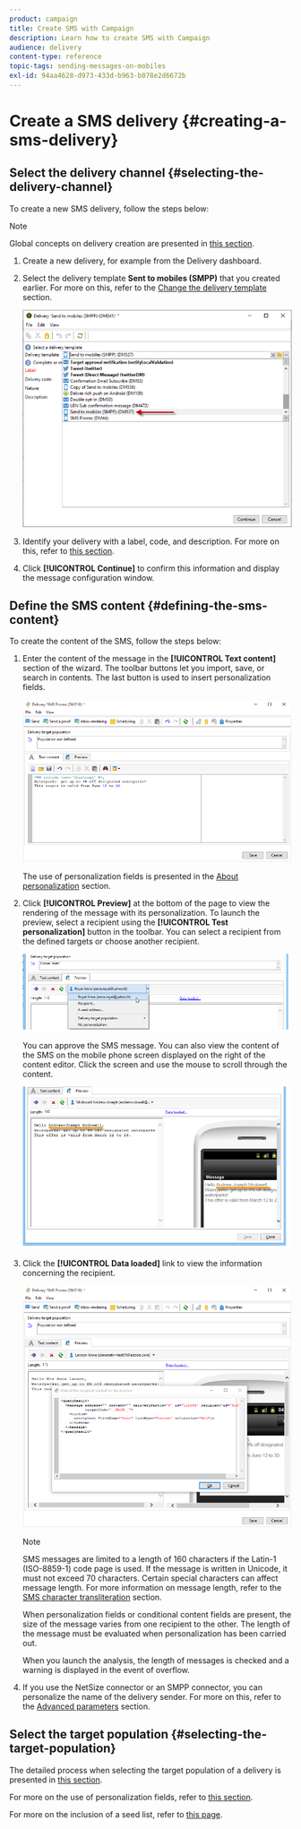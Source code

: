 ```yaml
---
product: campaign
title: Create SMS with Campaign
description: Learn how to create SMS with Campaign
audience: delivery
content-type: reference
topic-tags: sending-messages-on-mobiles
exl-id: 94aa4628-d973-433d-b963-b078e2d6672b
---
```

# Create a SMS delivery {#creating-a-sms-delivery}

## Select the delivery channel {#selecting-the-delivery-channel}

To create a new SMS delivery, follow the steps below:

>[!NOTE]
>
>Global concepts on delivery creation are presented in [this section](../../delivery/using/steps-about-delivery-creation-steps.md).

1. Create a new delivery, for example from the Delivery dashboard.
1. Select the delivery template **Sent to mobiles (SMPP)** that you created earlier. For more on this, refer to the [Change the delivery template](sms-set-up.md#changing-the-delivery-template) section.

   ![](assets/s_user_mobile_wizard.png)

1. Identify your delivery with a label, code, and description. For more on this, refer to [this section](../../delivery/using/steps-create-and-identify-the-delivery.md#identifying-the-delivery).
1. Click **[!UICONTROL Continue]** to confirm this information and display the message configuration window.

## Define the SMS content {#defining-the-sms-content}

To create the content of the SMS, follow the steps below:

1. Enter the content of the message in the **[!UICONTROL Text content]** section of the wizard. The toolbar buttons let you import, save, or search in contents. The last button is used to insert personalization fields.

   ![](assets/s_ncs_user_wizard_sms01_138.png)

   The use of personalization fields is presented in the [About personalization](../../delivery/using/about-personalization.md) section.

1. Click **[!UICONTROL Preview]** at the bottom of the page to view the rendering of the message with its personalization. To launch the preview, select a recipient using the **[!UICONTROL Test personalization]** button in the toolbar. You can select a recipient from the defined targets or choose another recipient.

   ![](assets/s_ncs_user_wizard_sms01_139.png)

   You can approve the SMS message. You can also view the content of the SMS on the mobile phone screen displayed on the right of the content editor. Click the screen and use the mouse to scroll through the content.

   ![](assets/s_ncs_user_wizard_sms01_140.png)

1. Click the **[!UICONTROL Data loaded]** link to view the information concerning the recipient.

   ![](assets/s_user_mobile_wizard_sms_02.png)

   >[!NOTE]
   >
   >SMS messages are limited to a length of 160 characters if the Latin-1 (ISO-8859-1) code page is used. If the message is written in Unicode, it must not exceed 70 characters. Certain special characters can affect message length. For more information on message length, refer to the [SMS character transliteration](#about-character-transliteration) section.
   >
   >When personalization fields or conditional content fields are present, the size of the message varies from one recipient to the other. The length of the message must be evaluated when personalization has been carried out.
   >
   >When you launch the analysis, the length of messages is checked and a warning is displayed in the event of overflow.

1. If you use the NetSize connector or an SMPP connector, you can personalize the name of the delivery sender. For more on this, refer to the [Advanced parameters](#advanced-parameters) section.

## Select the target population {#selecting-the-target-population}

The detailed process when selecting the target population of a delivery is presented in [this section](../../delivery/using/steps-defining-the-target-population.md).

For more on the use of personalization fields, refer to [this section](../../delivery/using/about-personalization.md).

For more on the inclusion of a seed list, refer to [this page](../../delivery/using/about-seed-addresses.md).
